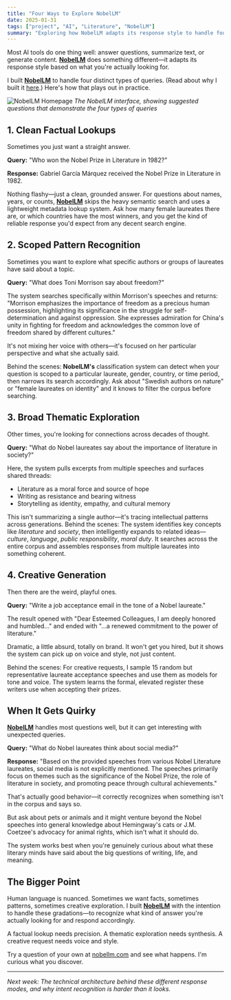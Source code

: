 ```yaml
---
title: "Four Ways to Explore NobelLM"
date: 2025-01-31
tags: ["project", "AI", "Literature", "NobelLM"]
summary: "Exploring how NobelLM adapts its response style to handle four distinct types of queries: factual lookups, scoped pattern recognition, broad thematic exploration, and creative generation."
---
```


Most AI tools do one thing well: answer questions, summarize text, or generate content. **<a href="https://nobellm.com" target="_blank">NobelLM</a>** does something different—it adapts its response style based on what you're actually looking for. 

I built **<a href="https://nobellm.com" target="_blank">NobelLM</a>** to handle four distinct types of queries.  (Read about why I built it <a href="/projects/nobellm/">here</a>.) Here's how that plays out in practice.

![NobelLM Homepage](/images/nobellm-homepage.png)
*The NobelLM interface, showing suggested questions that demonstrate the four types of queries*

## 1. Clean Factual Lookups

Sometimes you just want a straight answer.

**Query:** "Who won the Nobel Prize in Literature in 1982?"

**Response:** Gabriel García Márquez received the Nobel Prize in Literature in 1982.

Nothing flashy—just a clean, grounded answer. For questions about names, years, or counts, **<a href="https://nobellm.com" target="_blank">NobelLM</a>** skips the heavy semantic search and uses a lightweight metadata lookup system. Ask how many female laureates there are, or which countries have the most winners, and you get the kind of reliable response you'd expect from any decent search engine.

## 2. Scoped Pattern Recognition

Sometimes you want to explore what specific authors or groups of laureates have said about a topic.

**Query:** "What does Toni Morrison say about freedom?"

The system searches specifically within Morrison's speeches and returns: "Morrison emphasizes the importance of freedom as a precious human possession, highlighting its significance in the struggle for self-determination and against oppression. She expresses admiration for China's unity in fighting for freedom and acknowledges the common love of freedom shared by different cultures."

It's not mixing her voice with others—it's focused on her particular perspective and what she actually said.

Behind the scenes: **NobelLM's** classification system can detect when your question is scoped to a particular laureate, gender, country, or time period, then narrows its search accordingly. Ask about "Swedish authors on nature" or "female laureates on identity" and it knows to filter the corpus before searching.

## 3. Broad Thematic Exploration

Other times, you're looking for connections across decades of thought.

**Query:** "What do Nobel laureates say about the importance of literature in society?"

Here, the system pulls excerpts from multiple speeches and surfaces shared threads:
- Literature as a moral force and source of hope
- Writing as resistance and bearing witness  
- Storytelling as identity, empathy, and cultural memory

This isn't summarizing a single author—it's tracing intellectual patterns across generations. Behind the scenes: The system identifies key concepts like *literature* and *society*, then intelligently expands to related ideas—*culture*, *language*, *public responsibility*, *moral duty*. It searches across the entire corpus and assembles responses from multiple laureates into something coherent.

## 4. Creative Generation

Then there are the weird, playful ones.

**Query:** "Write a job acceptance email in the tone of a Nobel laureate."

The result opened with "Dear Esteemed Colleagues, I am deeply honored and humbled..." and ended with "...a renewed commitment to the power of literature."

Dramatic, a little absurd, totally on brand. It won't get you hired, but it shows the system can pick up on voice and style, not just content.

Behind the scenes: For creative requests, I sample 15 random but representative laureate acceptance speeches and use them as models for tone and voice. The system learns the formal, elevated register these writers use when accepting their prizes.

## When It Gets Quirky

**<a href="https://nobellm.com" target="_blank">NobelLM</a>** handles most questions well, but it can get interesting with unexpected queries.

**Query:** "What do Nobel laureates think about social media?"

**Response:** "Based on the provided speeches from various Nobel Literature laureates, social media is not explicitly mentioned. The speeches primarily focus on themes such as the significance of the Nobel Prize, the role of literature in society, and promoting peace through cultural achievements."

That's actually good behavior—it correctly recognizes when something isn't in the corpus and says so.

But ask about pets or animals and it might venture beyond the Nobel speeches into general knowledge about Hemingway's cats or J.M. Coetzee's advocacy for animal rights, which isn't what it should do.

The system works best when you're genuinely curious about what these literary minds have said about the big questions of writing, life, and meaning.

## The Bigger Point

Human language is nuanced. Sometimes we want facts, sometimes patterns, sometimes creative exploration. I built **<a href="https://nobellm.com" target="_blank">NobelLM</a>** with the intention to handle these gradations—to recognize what kind of answer you're actually looking for and respond accordingly.

A factual lookup needs precision. A thematic exploration needs synthesis. A creative request needs voice and style.

Try a question of your own at <a href="https://nobellm.com" target="_blank">nobellm.com</a> and see what happens. I'm curious what you discover.

---

*Next week: The technical architecture behind these different response modes, and why intent recognition is harder than it looks.*